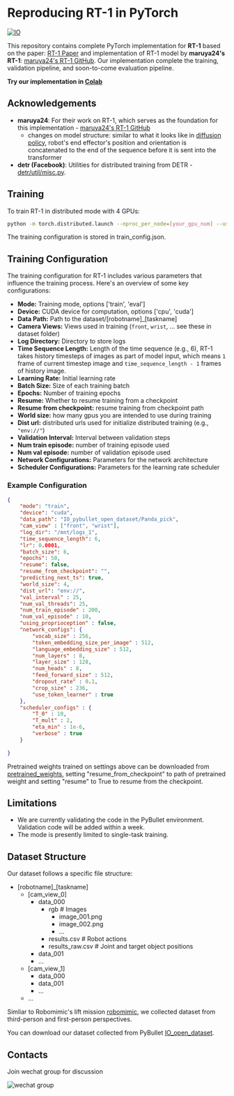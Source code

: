 # Reproducing RT-1 in PyTorch

[![IO](https://img.shields.io/badge/io%20intelligence%20-000000)](https://io-ai.tech)

This repository contains complete PyTorch implementation for **RT-1** based on the paper: [RT-1 Paper](https://arxiv.org/abs/2212.06817) and implementation of RT-1 model by **maruya24's RT-1**: [maruya24's RT-1 GitHub](https://github.com/maruya24/pytorch_robotics_transformer). Our implementation complete the training, validation pipeline, and soon-to-come evaluation pipeline.

**Try our implementation in [Colab](https://drive.google.com/file/d/18nWZ6pgy2_0fS8BjZsUiTjOFaE6WXMi3/view?usp=sharing)**

## Acknowledgements

- **maruya24**: For their work on RT-1, which serves as the foundation for this implementation - [maruya24's RT-1 GitHub](https://github.com/maruya24/pytorch_robotics_transformer)
    - changes on model structure: similar to what it looks like in [diffusion policy](https://diffusion-policy.cs.columbia.edu/), robot's end effector's position and orientation is concatenated to the end of the sequence before it is sent into the transformer
- **detr (Facebook)**: Utilities for distributed training from DETR - [detr/util/misc.py](https://github.com/facebookresearch/detr/blob/main/util/misc.py).

## Training

To train RT-1 in distributed mode with 4 GPUs:

```bash
python -m torch.distributed.launch --nproc_per_node=[your_gpu_num] --use_env IO_trainer_torch.py
```

The training configuration is stored in train_config.json.

## Training Configuration

The training configuration for RT-1 includes various parameters that influence the training process. Here's an overview of some key configurations:

- **Mode:** Training mode, options ['train', 'eval']
- **Device:** CUDA device for computation, options ['cpu', 'cuda']
- **Data Path:** Path to the dataset/[robotname]_[taskname]
- **Camera Views:** Views used in training (`front`, `wrist`, ... see these in dataset folder)
- **Log Directory:** Directory to store logs
- **Time Sequence Length:** Length of the time sequence (e.g., 6), RT-1 takes history timesteps of images as part of model input, which means `1` frame of current timestep image and `time_sequence_length - 1` frames of history image.
- **Learning Rate:** Initial learning rate
- **Batch Size:** Size of each training batch
- **Epochs:** Number of training epochs
- **Resume:** Whether to resume training from a checkpoint
- **Resume from checkpoint:** resume training from checkpoint path
- **World size:** how many gpus you are intended to use during training
- **Dist url:** distributed urls used for initialize distributed training (e.g., `"env://"`)
- **Validation Interval:** Interval between validation steps
- **Num train episode:** number of training episode used
- **Num val episode:** number of validation episode used
- **Network Configurations:** Parameters for the network architecture
- **Scheduler Configurations:** Parameters for the learning rate scheduler

### Example Configuration


```json
{
    "mode": "train",
    "device": "cuda",
    "data_path": "IO_pybullet_open_dataset/Panda_pick",
    "cam_view" : ["front", "wrist"],
    "log_dir": "/mnt/logs_1",
    "time_sequence_length": 6,
    "lr": 0.0001,
    "batch_size": 6,
    "epochs": 50,
    "resume": false,
    "resume_from_checkpoint": "",
    "predicting_next_ts": true,
    "world_size": 4,
    "dist_url": "env://",
    "val_interval" : 25,
    "num_val_threads": 25,
    "num_train_episode" : 200,
    "num_val_episode" : 10,
    "using_proprioception" : false,
    "network_configs": {
        "vocab_size" : 256,
        "token_embedding_size_per_image" : 512,
        "language_embedding_size" : 512,
        "num_layers" : 8,
        "layer_size" : 128,
        "num_heads" : 8,
        "feed_forward_size" : 512,
        "dropout_rate" : 0.1,
        "crop_size" : 236,
        "use_token_learner" : true
    },
    "scheduler_configs" : {
        "T_0" : 10,
        "T_mult" : 2,
        "eta_min" : 1e-6,
        "verbose" : true
    }
    
}

```
Pretrained weights trained on settings above can be downloaded from [pretrained_weights](https://drive.google.com/uc?export=download&id=1USLqOfqYfqIrigx1hkY37SGyrLJuaPwc), setting "resume_from_checkpoint" to path of pretrained weight and setting "resume" to True to resume from the checkpoint.


## Limitations

- We are currently validating the code in the PyBullet environment. Validation code will be added within a week.
- The mode is presently limited to single-task training.

## Dataset Structure

Our dataset follows a specific file structure:

- [robotname]_[taskname]
  - [cam_view_0]
    - data_000
      - rgb # Images
        - image_001.png
        - image_002.png
        - ...
      - results.csv # Robot actions
      - results_raw.csv # Joint and target object positions
    - data_001
    - ...
  - [cam_view_1]
    - data_000
    - data_001
    - ...
  - ...

Simliar to Robomimic's lift mission [robomimic](https://robomimic.github.io/), we collected dataset from third-person and first-person perspectives.

You can download our dataset collected from PyBullet [IO_open_dataset](https://drive.google.com/uc?export=download&id=1RoTxnipQf2SIXqzvroDOXAleNvvNIIwZ).

## Contacts

Join wechat group for discussion


![wechat group](img/wechatgroup.jpg)

